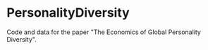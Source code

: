 # PersonalityDiversity
Code and data for the paper "The Economics of Global Personality Diversity".
